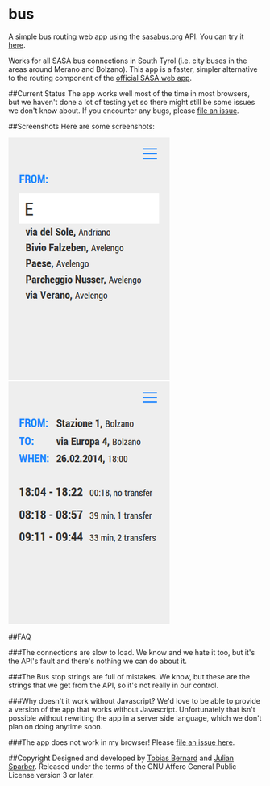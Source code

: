 bus
===

A simple bus routing web app using the [sasabus.org](http://sasabus.org) API. You can try it [here](http://bus.sparber.net).

Works for all SASA bus connections in South Tyrol (i.e. city buses in the areas around Merano and Bolzano). This app is a faster, simpler alternative to the routing component of the [official SASA web app](http://html5.sasabus.org).

##Current Status
The app works well most of the time in most browsers, but we haven't done a lot of testing yet so there might still be some issues we don't know about. If you encounter any bugs, please [file an issue]().

##Screenshots
Here are some screenshots:

![Search](docs/search.png)
![Search results](docs/results.png)

##FAQ

###The connections are slow to load.
We know and we hate it too, but it's the API's fault and there's nothing we can do about it.

###The Bus stop strings are full of mistakes.
We know, but these are the strings that we get from the API, so it's not really in our control.

###Why doesn't it work without Javascript?
We'd love to be able to provide a version of the app that works without Javascript. Unfortunately that isn't possible without rewriting the app in a server side language, which we don't plan on doing anytime soon.

###The app does not work in my browser!
Please [file an issue here](https://github.com/realnumbers/bus/issues).

##Copyright
Designed and developed by [Tobias Bernard](http://tobiasbernard.com) and [Julian Sparber](http://julian.sparber.net). Released under the terms of the GNU Affero General Public License version 3 or later.
